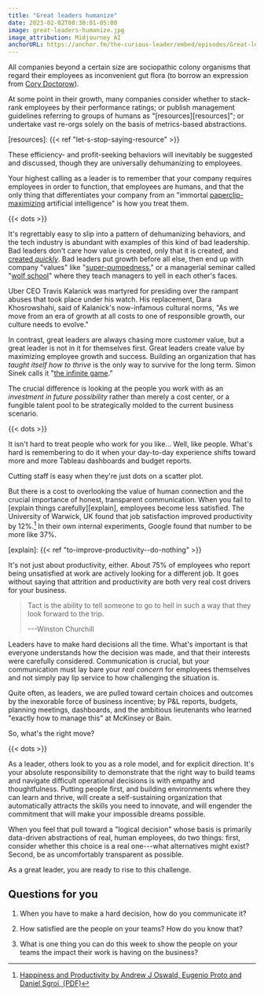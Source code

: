 ```yaml
---
title: "Great leaders humanize"
date: 2023-02-02T08:30:01-05:00
image: great-leaders-humanize.jpg
image_attribution: Midjourney AI
anchorURL: https://anchor.fm/the-curious-leader/embed/episodes/Great-leaders-humanize-e1vn556
---
```


All companies beyond a certain size are sociopathic colony organisms that regard
their employees as inconvenient gut flora (to borrow an expression from
[Cory Doctorow][pluralistic]).

[pluralistic]: https://pluralistic.net/2022/12/21/malicious-compliance/

At some point in their growth, many companies consider whether to stack-rank
employees by their performance ratings; or publish management guidelines
referring to groups of humans as "[resources][resources]"; or undertake vast
re-orgs solely on the basis of metrics-based abstractions.

[resources]: {{< ref "let-s-stop-saying-resource" >}}

These efficiency- and profit-seeking behaviors will inevitably be suggested and
discussed, though they are universally dehumanizing to employees.

Your highest calling as a leader is to remember that your company requires
employees in order to function, that employees are humans, and that the only
thing that differentiates your company from an "immortal
[paperclip-maximizing][paperclip] artificial intelligence" is how you treat
them.

[paperclip]: https://en.wikipedia.org/wiki/Instrumental_convergence#Paperclip_maximizer

<!--more-->
{{< dots >}}

It's regrettably easy to slip into a pattern of dehumanizing behaviors, and the
tech industry is abundant with examples of this kind of bad leadership. Bad
leaders don't care how value is created, only that it is created, and
[created *quickly*][blitz]. Bad leaders put growth before all else, then end up 
with company "values" like "[super-pumpedness][pumped]," or a managerial seminar 
called "[wolf school][wolf]" where they teach managers to yell in each other's faces.

[pumped]: https://www.quora.com/What-are-Ubers-14-core-cultural-values
[wolf]: https://blog.aaronbieber.com/2021/09/07/leadership-bs-is-bs.html
[blitz]: https://blog.aaronbieber.com/2021/05/14/blitzscaling-is-inhumane-and-nobody-should-do-it.html

Uber CEO Travis Kalanick was martyred for presiding over the rampant abuses that
took place under his watch. His replacement, Dara Khosrowshahi, said of
Kalanick's now-infamous cultural norms, "As we move from an era of growth at all
costs to one of responsible growth, our culture needs to evolve."

In contrast, great leaders are always chasing more customer value, but a great
leader is not in it for themselves first. Great leaders create value by
maximizing employee growth and success. Building an organization that has
*taught itself how to thrive* is the only way to survive for the long term.
Simon Sinek calls it "[the infinite game][sinek]."

[sinek]: https://www.youtube.com/watch?v=tye525dkfi8

The crucial difference is looking at the people you work with as an *investment
in future possibility* rather than merely a cost center, or a fungible talent
pool to be strategically molded to the current business scenario.

{{< dots >}}

It isn't hard to treat people who work for you like... Well, like people. What's
hard is remembering to do it when your day-to-day experience shifts toward more
and more Tableau dashboards and budget reports.

Cutting staff is easy when they're just dots on a scatter plot.

But there is a cost to overlooking the value of human connection and the crucial
importance of honest, transparent communication. When you fail to
[explain things carefully][explain], employees become less satisfied. The
University of Warwick, UK found that job satisfaction improved productivity by
12%.[^1] In their own internal experiments, Google found that number to be more
like 37%.

[explain]: {{< ref "to-improve-productivity--do-nothing" >}}
[^1]: [Happiness and Productivity by Andrew J Oswald, Eugenio Proto and Daniel Sgroi, (PDF)](https://wrap.warwick.ac.uk/63228/7/WRAP_Oswald_681096.pdf)

It's not just about productivity, either. About 75% of employees who report
being unsatisfied at work are actively looking for a different job. It goes
without saying that attrition and productivity are both very real cost drivers
for your business.

> Tact is the ability to tell someone to go to hell in such a way that they look
> forward to the trip.
>
> ---Winston Churchill

Leaders have to make hard decisions all the time. What's important is that
everyone understands how the decision was made, and that their interests were
carefully considered. Communication is crucial, but your communication must lay
bare your *real concern* for employees themselves and not simply pay lip service
to how challenging the situation is.

Quite often, as leaders, we are pulled toward certain choices and outcomes by
the inexorable force of business incentive; by P&L reports, budgets, planning
meetings, dashboards, and the ambitious lieutenants who learned "exactly how to
manage this" at McKinsey or Bain.

So, what's the right move?

{{< dots >}}

As a leader, others look to you as a role model, and for explicit direction.
It's your absolute responsibility to demonstrate that the right way to build
teams and navigate difficult operational decisions is with empathy and
thoughtfulness. Putting people first, and building environments where they can
learn and thrive, will create a self-sustaining organization that automatically
attracts the skills you need to innovate, and will engender the commitment that
will make your impossible dreams possible.

When you feel that pull toward a "logical decision" whose basis is primarily
data-driven abstractions of real, human employees, do two things: first,
consider whether this choice is a real one---what alternatives might exist?
Second, be as uncomfortably transparent as possible.

As a great leader, you are ready to rise to this challenge.

## Questions for you

1. When you have to make a hard decision, how do you communicate it?

2. How satisfied are the people on your teams? How do you know that?

3. What is one thing you can do this week to show the people on your teams the
   impact their work is having on the business?

